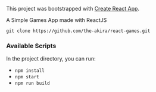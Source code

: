 This project was bootstrapped with [Create React App](https://github.com/facebook/create-react-app).

A Simple Games App made with ReactJS

`git clone https://github.com/the-akira/react-games.git`

### Available Scripts

In the project directory, you can run:

- `npm install`
- `npm start`
- `npm run build`
